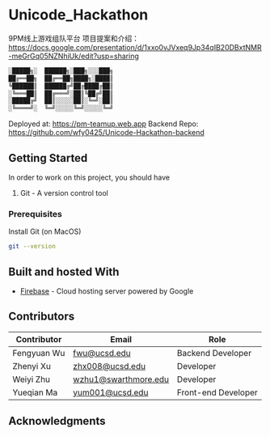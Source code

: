 # Unicode_Hackathon
9PM线上游戏组队平台
项目提案和介绍：https://docs.google.com/presentation/d/1xxo0vJVxeq9Jp34qIB20DBxtNMR-meGrGq05NZNhiUk/edit?usp=sharing


```bash
░█████╗░  ██████╗░███╗░░░███╗
██╔══██╗  ██╔══██╗████╗░████║
╚██████║  ██████╔╝██╔████╔██║
░╚═══██║  ██╔═══╝░██║╚██╔╝██║
░█████╔╝  ██║░░░░░██║░╚═╝░██║
░╚════╝░  ╚═╝░░░░░╚═╝░░░░░╚═╝
```

Deployed at: https://pm-teamup.web.app
Backend Repo: https://github.com/wfy0425/Unicode-Hackathon-backend

## Getting Started

In order to work on this project, you should have <br>

1. Git - A version control tool

### Prerequisites

Install Git (on MacOS)
```bash
git --version
```


## Built and hosted With

* [Firebase](https://firebase.google.com/) - Cloud hosting server powered by Google


## Contributors

| Contributor   | Email         | Role         |
| ------------- | ------------- |------------- |
| Fengyuan Wu   | fwu@ucsd.edu  | Backend Developer       |
| Zhenyi Xu     | zhx008@ucsd.edu     | Developer                           |
| Weiyi Zhu     | wzhu1@swarthmore.edu     | Developer                       |
| Yueqian Ma    | yum001@ucsd.edu     | Front-end Developer                          |



## Acknowledgments

<br>

